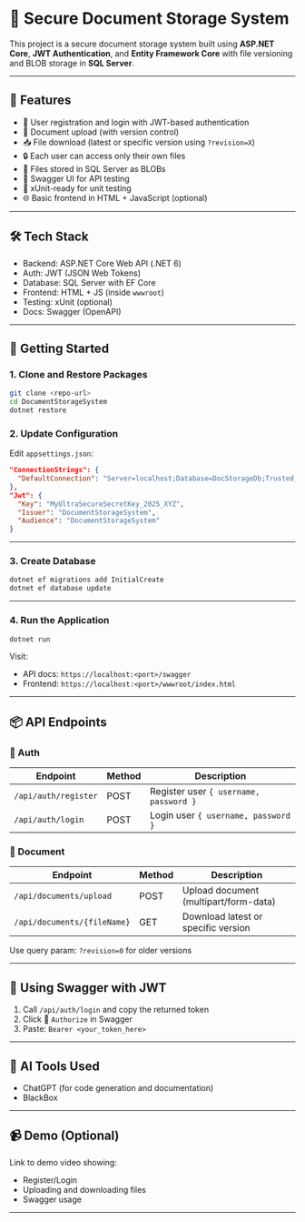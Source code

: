 # 📄 Secure Document Storage System

This project is a secure document storage system built using **ASP.NET Core**, **JWT Authentication**, and **Entity Framework Core** with file versioning and BLOB storage in **SQL Server**.

---

## 🧩 Features

- 🔐 User registration and login with JWT-based authentication
- 📁 Document upload (with version control)
- 📥 File download (latest or specific version using `?revision=X`)
- 🔒 Each user can access only their own files
- 💾 Files stored in SQL Server as BLOBs
- 🔬 Swagger UI for API testing
- 🧪 xUnit-ready for unit testing
- 🌐 Basic frontend in HTML + JavaScript (optional)

---

## 🛠 Tech Stack

- Backend: ASP.NET Core Web API (.NET 6)
- Auth: JWT (JSON Web Tokens)
- Database: SQL Server with EF Core
- Frontend: HTML + JS (inside `wwwroot`)
- Testing: xUnit (optional)
- Docs: Swagger (OpenAPI)

---

## 🚀 Getting Started

### 1. Clone and Restore Packages

```bash
git clone <repo-url>
cd DocumentStorageSystem
dotnet restore
```

### 2. Update Configuration

Edit `appsettings.json`:

```json
"ConnectionStrings": {
  "DefaultConnection": "Server=localhost;Database=DocStorageDb;Trusted_Connection=True;TrustServerCertificate=True;"
},
"Jwt": {
  "Key": "MyUltraSecureSecretKey_2025_XYZ",
  "Issuer": "DocumentStorageSystem",
  "Audience": "DocumentStorageSystem"
}
```

---

### 3. Create Database

```bash
dotnet ef migrations add InitialCreate
dotnet ef database update
```

---

### 4. Run the Application

```bash
dotnet run
```

Visit:
- API docs: `https://localhost:<port>/swagger`
- Frontend: `https://localhost:<port>/wwwroot/index.html`

---

## 📦 API Endpoints

### 🔐 Auth
| Endpoint | Method | Description |
|----------|--------|-------------|
| `/api/auth/register` | POST | Register user `{ username, password }` |
| `/api/auth/login` | POST | Login user `{ username, password }` |

### 📁 Document
| Endpoint | Method | Description |
|----------|--------|-------------|
| `/api/documents/upload` | POST | Upload document (multipart/form-data) |
| `/api/documents/{fileName}` | GET | Download latest or specific version |

Use query param: `?revision=0` for older versions

---

## 🔑 Using Swagger with JWT

1. Call `/api/auth/login` and copy the returned token
2. Click 🔐 `Authorize` in Swagger
3. Paste: `Bearer <your_token_here>`

---

## 🧠 AI Tools Used

- ChatGPT (for code generation and documentation)
- BlackBox

---

## 📹 Demo (Optional)

Link to demo video showing:
- Register/Login
- Uploading and downloading files
- Swagger usage

---

